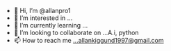 - 👋 Hi, I’m @allanpro1
- 👀 I’m interested in ...
- 🌱 I’m currently learning ...
- 💞️ I’m looking to collaborate on ...A.i, python
- 📫 How to reach me ...allankiggund1997@gmail.com

<!---
allanpro1/allanpro1 is a ✨ special ✨ repository because its `README.md` (this file) appears on your GitHub profile.
You can click the Preview link to take a look at your changes.
--->
